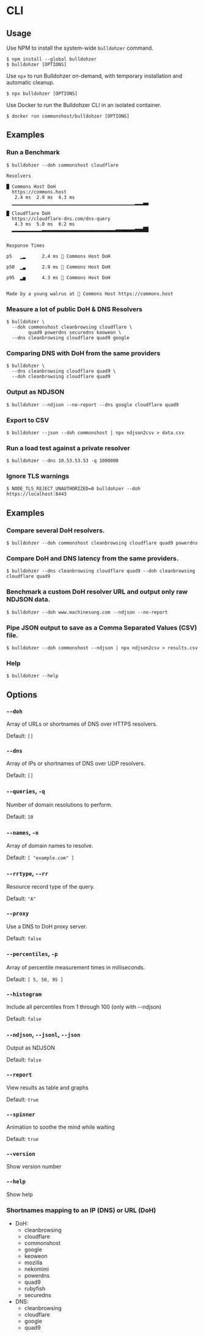 # CLI

## Usage

Use NPM to install the system-wide `bulldohzer` command.

```shell
$ npm install --global bulldohzer
$ bulldohzer [OPTIONS]
```

Use `npx` to run Bulldohzer on-demand, with temporary installation and automatic cleanup.

```shell
$ npx bulldohzer [OPTIONS]
```

Use Docker to run the Bulldohzer CLI in an isolated container.

```shell
$ docker run commonshost/bulldohzer [OPTIONS]
```

## Examples

### Run a Benchmark

```shell
$ bulldohzer --doh commonshost cloudflare

Resolvers

█ Commons Host DoH
  https://commons.host
   2.4 ms  2.9 ms  4.3 ms
  ▁▁▁▁▁▁▁▁▁▁▁▁▁▁▁▁▁▁▁▁▁▁▁▁▁▁▁▁▁▁▁▁▁▁▁▁▁▁▁▁▁▁▁▁▁▂▂▂▄▄

█ Cloudflare DoH
  https://cloudflare-dns.com/dns-query
   4.3 ms  5.0 ms  8.2 ms
  ▂▂▂▂▂▂▂▂▂▂▂▃▃▃▃▃▃▃▃▃▃▃▃▃▃▃▃▃▃▃▃▃▃▃▃▃▃▃▄▄▄▄▄▄▄▅▅▅██


Response Times

p5   ▁▂      2.4 ms 🥇 Commons Host DoH

p50  ▁▃      2.9 ms 🥇 Commons Host DoH

p95  ▂▅      4.3 ms 🥇 Commons Host DoH


Made by a young walrus at 🐑 Commons Host https://commons.host
```

### Measure a lot of public DoH & DNS Resolvers

```shell
$ bulldohzer \
  --doh commonshost cleanbrowsing cloudflare \
        quad9 powerdns securedns keoweon \
  --dns cleanbrowsing cloudflare quad9 google
```

### Comparing DNS with DoH from the same providers

```shell
$ bulldohzer \
  --dns cleanbrowsing cloudflare quad9 \
  --doh cleanbrowsing cloudflare quad9
```

### Output as NDJSON

```shell
$ bulldohzer --ndjson --no-report --dns google cloudflare quad9
```

### Export to CSV

```shell
$ bulldohzer --json --doh commonshost | npx ndjson2csv > data.csv
```

### Run a load test against a private resolver

```shell
$ bulldohzer --dns 10.53.53.53 -q 1000000
```

### Ignore TLS warnings

```shell
$ NODE_TLS_REJECT_UNAUTHORIZED=0 bulldohzer --doh https://localhost:8443
```

## Examples

### Compare several DoH resolvers.

```shell
$ bulldohzer --doh commonshost cleanbrowsing cloudflare quad9 powerdns
```

### Compare DoH and DNS latency from the same providers.

```shell
$ bulldohzer --dns cleanbrowsing cloudflare quad9 --doh cleanbrowsing cloudflare quad9
```

### Benchmark a custom DoH resolver URL and output only raw NDJSON data.

```shell
$ bulldohzer --doh www.machinesung.com --ndjson --no-report
```

### Pipe JSON output to save as a Comma Separated Values (CSV) file.

```shell
$ bulldohzer --doh commonshost --ndjson | npx ndjson2csv > results.csv
```

### Help

```shell
$ bulldohzer --help
```

## Options

### `--doh`

Array of URLs or shortnames of DNS over HTTPS resolvers.

Default: `[]`

### `--dns`

Array of IPs or shortnames of DNS over UDP resolvers.

Default: `[]`

### `--queries`, `-q`

Number of domain resolutions to perform.

Default: `10`

### `--names`, `-n`

Array of domain names to resolve.

Default: `[ "example.com" ]`

### `--rrtype`, `--rr`

Resource record type of the query.

Default: `"A"`

### `--proxy`

Use a DNS to DoH proxy server.

Default: `false`

### `--percentiles`, `-p`

Array of percentile measurement times in milliseconds.

Default: `[ 5, 50, 95 ]`

### `--histogram`

Include all percentiles from 1 through 100 (only with --ndjson)

Default: `false`

### `--ndjson`, `--jsonl`, `--json`

Output as NDJSON

Default: `false`

### `--report`

View results as table and graphs

Default: `true`

### `--spinner`

Animation to soothe the mind while waiting

Default: `true`

### `--version`

Show version number

### `--help`

Show help

### Shortnames mapping to an IP (DNS) or URL (DoH)

- DoH:
  - cleanbrowsing
  - cloudflare
  - commonshost
  - google
  - keoweon
  - mozilla
  - nekomimi
  - powerdns
  - quad9
  - rubyfish
  - securedns
- DNS:
  - cleanbrowsing
  - cloudflare
  - google
  - quad9
